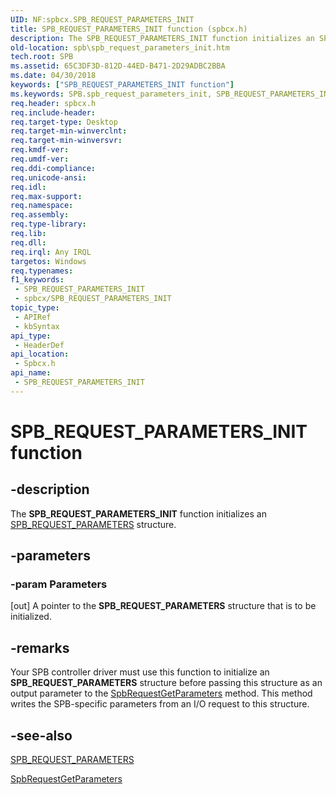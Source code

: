 ```yaml
---
UID: NF:spbcx.SPB_REQUEST_PARAMETERS_INIT
title: SPB_REQUEST_PARAMETERS_INIT function (spbcx.h)
description: The SPB_REQUEST_PARAMETERS_INIT function initializes an SPB_REQUEST_PARAMETERS structure.
old-location: spb\spb_request_parameters_init.htm
tech.root: SPB
ms.assetid: 65C3DF3D-812D-44ED-B471-2D29ADBC2BBA
ms.date: 04/30/2018
keywords: ["SPB_REQUEST_PARAMETERS_INIT function"]
ms.keywords: SPB.spb_request_parameters_init, SPB_REQUEST_PARAMETERS_INIT, SPB_REQUEST_PARAMETERS_INIT function [Buses], spbcx/SPB_REQUEST_PARAMETERS_INIT
req.header: spbcx.h
req.include-header: 
req.target-type: Desktop
req.target-min-winverclnt: 
req.target-min-winversvr: 
req.kmdf-ver: 
req.umdf-ver: 
req.ddi-compliance: 
req.unicode-ansi: 
req.idl: 
req.max-support: 
req.namespace: 
req.assembly: 
req.type-library: 
req.lib: 
req.dll: 
req.irql: Any IRQL
targetos: Windows
req.typenames: 
f1_keywords:
 - SPB_REQUEST_PARAMETERS_INIT
 - spbcx/SPB_REQUEST_PARAMETERS_INIT
topic_type:
 - APIRef
 - kbSyntax
api_type:
 - HeaderDef
api_location:
 - Spbcx.h
api_name:
 - SPB_REQUEST_PARAMETERS_INIT
---
```


# SPB_REQUEST_PARAMETERS_INIT function


## -description

The <b>SPB_REQUEST_PARAMETERS_INIT</b> function initializes an <a href="https://docs.microsoft.com/previous-versions/hh406209(v=vs.85)">SPB_REQUEST_PARAMETERS</a> structure.

## -parameters

### -param Parameters 

[out]
A pointer to the <b>SPB_REQUEST_PARAMETERS</b> structure that is to be initialized.

## -remarks

Your SPB controller driver must use this function to initialize an <b>SPB_REQUEST_PARAMETERS</b> structure before passing this structure as an output parameter to the <a href="https://docs.microsoft.com/windows-hardware/drivers/ddi/spbcx/nf-spbcx-spbrequestgetparameters">SpbRequestGetParameters</a> method. This method writes the SPB-specific parameters from an I/O request to this structure.

## -see-also

<a href="https://docs.microsoft.com/previous-versions/hh406209(v=vs.85)">SPB_REQUEST_PARAMETERS</a>



<a href="https://docs.microsoft.com/windows-hardware/drivers/ddi/spbcx/nf-spbcx-spbrequestgetparameters">SpbRequestGetParameters</a>

